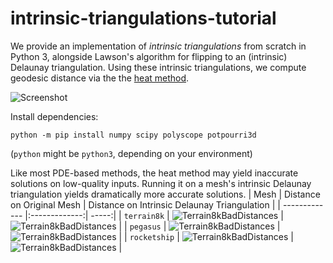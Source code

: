 # intrinsic-triangulations-tutorial

We provide an implementation of *intrinsic triangulations* from scratch in Python 3, alongside Lawson's algorithm for flipping to an (intrinsic) Delaunay triangulation.
Using these intrinsic triangulations, we compute geodesic distance via the the [heat method](http://www.cs.cmu.edu/~kmcrane/Projects/HeatMethod/paper.pdf).

![Screenshot](http://www.cs.cmu.edu/~mgillesp/IntTriCourse/img_small/ScreenshotDropshadow.png)

Install dependencies:
```
python -m pip install numpy scipy polyscope potpourri3d  
```
(`python` might be `python3`, depending on your environment)

Like most PDE-based methods, the heat method may yield inaccurate solutions on low-quality inputs. Running it on a mesh's intrinsic Delaunay triangulation yields dramatically more accurate solutions.
| Mesh        | Distance on Original Mesh           | Distance on Intrinsic Delaunay Triangulation  |
| ------------- |:-------------:| -----:|
| `terrain8k`     | ![Terrain8kBadDistances](http://www.cs.cmu.edu/~mgillesp/IntTriCourse/img_small/terrain8k_input.png) | ![Terrain8kBadDistances](http://www.cs.cmu.edu/~mgillesp/IntTriCourse/img_small/terrain8k_idt.png) |
| `pegasus`     | ![Terrain8kBadDistances](http://www.cs.cmu.edu/~mgillesp/IntTriCourse/img_small/pegasus_input.png) | ![Terrain8kBadDistances](http://www.cs.cmu.edu/~mgillesp/IntTriCourse/img_small/pegasus_idt.png) |
| `rocketship`     | ![Terrain8kBadDistances](http://www.cs.cmu.edu/~mgillesp/IntTriCourse/img_small/rocketship_input.png) | ![Terrain8kBadDistances](http://www.cs.cmu.edu/~mgillesp/IntTriCourse/img_small/rocketship_idt.png) |
